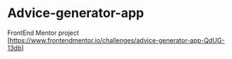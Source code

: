 # Advice-generator-app
FrontEnd Mentor project
[https://www.frontendmentor.io/challenges/advice-generator-app-QdUG-13db]
